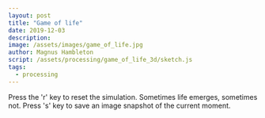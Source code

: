 ```yaml
---
layout: post
title: "Game of life"
date: 2019-12-03
description: 
image: /assets/images/game_of_life.jpg
author: Magnus Hambleton
script: /assets/processing/game_of_life_3d/sketch.js
tags: 
  - processing
---
```

Press the 'r' key to reset the simulation. Sometimes life emerges, sometimes not. Press 's' key to save an image snapshot of the current moment.

